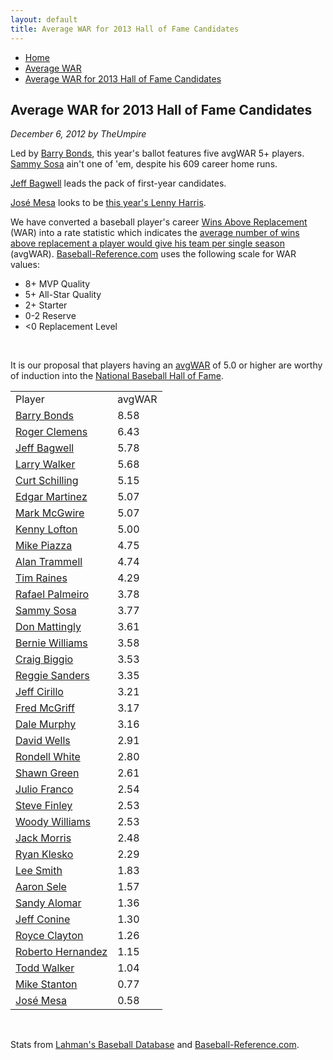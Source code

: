 ```yaml
---
layout: default
title: Average WAR for 2013 Hall of Fame Candidates
---
```

<nav class="breadcrumb" aria-label="breadcrumbs">
  <ul>
    <li><a href="{{ site.url }}{{ site.baseurl }}">Home</a></li>
    <li><a href="avg-war-home.html">Average WAR</a></li>
    <li class="is-active"><a href="#" aria-current="page">Average WAR for 2013 Hall of Fame Candidates</a></li>
  </ul>
</nav>

<section class="storycontent">
  <h1>Average WAR for 2013 Hall of Fame Candidates</h1>
  <p><em>December 6, 2012 by TheUmpire</em></p>
  <p>Led by <a href="http://www.baseball-reference.com/players/b/bondsba01.shtml">Barry Bonds</a>, this year's ballot features five avgWAR 5+ players. <a href="http://www.baseball-reference.com/players/s/sosasa01.shtml">Sammy Sosa</a> ain't one of 'em, despite his 609 career home runs.</p>
  <p><a href="http://www.baseball-reference.com/players/b/bagweje01.shtml">Jeff Bagwell</a> leads the pack of first-year candidates.</p>
  <p><a href="http://www.baseball-reference.com/players/m/mesajo01.shtml">José Mesa</a> looks to be <a href="{{ site.url }}{{ site.baseurl }}/lenny-harris-for-hall-of-fame-huh.html">this year's Lenny Harris</a>.</p>
  <p>We have converted a baseball player's career <a href="http://saberlibrary.com/misc/war/">Wins Above Replacement</a> (WAR) into a rate statistic which indicates the <a href="avg-war.html">average number of wins above replacement a player would give his team per single season</a> (avgWAR). <a href="http://www.baseball-reference.com">Baseball-Reference.com</a> uses the following scale for WAR values:</p>
  <ul>
  <li>8+ MVP Quality </li>
  <li>5+ All-Star Quality </li>
  <li>2+ Starter </li>
  <li>0-2 Reserve </li>
  <li>&lt;0 Replacement Level </li>
  </ul>
  <br />
  <p>It is our proposal that players having an <a href="avg-war.html">avgWAR</a> of 5.0 or higher are worthy of induction into the <a href="http://baseballhall.org/">National Baseball Hall of Fame</a>.</p>
  <table class="avg-war-players">
  <tbody>
  <tr class="avg-war-players-header">
  <td>Player</td>
  <td>avgWAR</td>
  </tr>
  <tr class="avg-war-hof">
  <td><a href="http://www.baseball-reference.com/players/b/bondsba01.shtml">Barry Bonds</a></td>
  <td>8.58</td>
  </tr>
  <tr class="avg-war-hof">
  <td><a href="http://www.baseball-reference.com/players/c/clemero02.shtml">Roger Clemens</a></td>
  <td>6.43</td>
  </tr>
  <tr class="avg-war-hof">
  <td><a href="http://www.baseball-reference.com/players/b/bagweje01.shtml">Jeff Bagwell</a></td>
  <td>5.78</td>
  </tr>
  <tr class="avg-war-hof">
  <td><a href="http://www.baseball-reference.com/players/w/walkela01.shtml">Larry Walker</a></td>
  <td>5.68</td>
  </tr>
  <tr class="avg-war-hof">
  <td><a href="http://www.baseball-reference.com/players/s/schilcu01.shtml">Curt Schilling</a></td>
  <td>5.15</td>
  </tr>
  <tr class="avg-war-hof">
  <td><a href="http://www.baseball-reference.com/players/m/martied01.shtml">Edgar Martinez</a></td>
  <td>5.07</td>
  </tr>
  <tr class="avg-war-hof">
  <td><a href="http://www.baseball-reference.com/players/m/mcgwima01.shtml">Mark McGwire</a></td>
  <td>5.07</td>
  </tr>
  <tr class="avg-war-hof">
  <td><a href="http://www.baseball-reference.com/players/l/loftoke01.shtml">Kenny Lofton</a></td>
  <td>5.00</td>
  </tr>
  <tr>
  <td><a href="http://www.baseball-reference.com/players/p/piazzmi01.shtml">Mike Piazza</a></td>
  <td>4.75</td>
  </tr>
  <tr>
  <td><a href="http://www.baseball-reference.com/players/t/trammal01.shtml">Alan Trammell</a></td>
  <td>4.74</td>
  </tr>
  <tr>
  <td><a href="http://www.baseball-reference.com/players/r/raineti01.shtml">Tim Raines</a></td>
  <td>4.29</td>
  </tr>
  <tr>
  <td><a href="http://www.baseball-reference.com/players/p/palmera01.shtml">Rafael Palmeiro</a></td>
  <td>3.78</td>
  </tr>
  <tr>
  <td><a href="http://www.baseball-reference.com/players/s/sosasa01.shtml">Sammy Sosa</a></td>
  <td>3.77</td>
  </tr>
  <tr>
  <td><a href="http://www.baseball-reference.com/players/m/mattido01.shtml">Don Mattingly</a></td>
  <td>3.61</td>
  </tr>
  <tr>
  <td><a href="http://www.baseball-reference.com/players/w/willibe02.shtml">Bernie Williams</a></td>
  <td>3.58</td>
  </tr>
  <tr>
  <td><a href="http://www.baseball-reference.com/players/b/biggicr01.shtml">Craig Biggio</a></td>
  <td>3.53</td>
  </tr>
  <tr>
  <td><a href="http://www.baseball-reference.com/players/s/sandere02.shtml">Reggie Sanders</a></td>
  <td>3.35</td>
  </tr>
  <tr>
  <td><a href="http://www.baseball-reference.com/players/c/cirilje01.shtml">Jeff Cirillo</a></td>
  <td>3.21</td>
  </tr>
  <tr>
  <td><a href="http://www.baseball-reference.com/players/m/mcgrifr01.shtml">Fred McGriff</a></td>
  <td>3.17</td>
  </tr>
  <tr>
  <td><a href="http://www.baseball-reference.com/players/m/murphda05.shtml">Dale Murphy</a></td>
  <td>3.16</td>
  </tr>
  <tr>
  <td><a href="http://www.baseball-reference.com/players/w/wellsda01.shtml">David Wells</a></td>
  <td>2.91</td>
  </tr>
  <tr>
  <td><a href="http://www.baseball-reference.com/players/w/whitero02.shtml">Rondell White</a></td>
  <td>2.80</td>
  </tr>
  <tr>
  <td><a href="http://www.baseball-reference.com/players/g/greensh01.shtml">Shawn Green</a></td>
  <td>2.61</td>
  </tr>
  <tr>
  <td><a href="http://www.baseball-reference.com/players/f/francju01.shtml">Julio Franco</a></td>
  <td>2.54</td>
  </tr>
  <tr>
  <td><a href="http://www.baseball-reference.com/players/f/finlest01.shtml">Steve Finley</a></td>
  <td>2.53</td>
  </tr>
  <tr>
  <td><a href="http://www.baseball-reference.com/players/w/williwo02.shtml">Woody Williams</a></td>
  <td>2.53</td>
  </tr>
  <tr>
  <td><a href="http://www.baseball-reference.com/players/m/morrija02.shtml">Jack Morris</a></td>
  <td>2.48</td>
  </tr>
  <tr>
  <td><a href="http://www.baseball-reference.com/players/k/kleskry01.shtml">Ryan Klesko</a></td>
  <td>2.29</td>
  </tr>
  <tr>
  <td><a href="http://www.baseball-reference.com/players/s/smithle02.shtml">Lee Smith</a></td>
  <td>1.83</td>
  </tr>
  <tr>
  <td><a href="http://www.baseball-reference.com/players/s/seleaa01.shtml">Aaron Sele</a></td>
  <td>1.57</td>
  </tr>
  <tr>
  <td><a href="http://www.baseball-reference.com/players/a/alomasa02.shtml">Sandy Alomar</a></td>
  <td>1.36</td>
  </tr>
  <tr>
  <td><a href="http://www.baseball-reference.com/players/c/coninje01.shtml">Jeff Conine</a></td>
  <td>1.30</td>
  </tr>
  <tr>
  <td><a href="http://www.baseball-reference.com/players/c/claytro01.shtml">Royce Clayton</a></td>
  <td>1.26</td>
  </tr>
  <tr>
  <td><a href="http://www.baseball-reference.com/players/h/hernaro01.shtml">Roberto Hernandez</a></td>
  <td>1.15</td>
  </tr>
  <tr>
  <td><a href="http://www.baseball-reference.com/players/h/hernaro01.shtml">Todd Walker</a></td>
  <td>1.04</td>
  </tr>
  <tr>
  <td><a href="http://www.baseball-reference.com/players/s/stantmi02.shtml">Mike Stanton</a></td>
  <td>0.77</td>
  </tr>
  <tr>
  <td><a href="http://www.baseball-reference.com/players/m/mesajo01.shtml">José Mesa</a></td>
  <td>0.58</td>
  </tr>
  </tbody>
  </table>
  <br />
  <p>Stats from <a href="http://baseball1.com/statistics/">Lahman's Baseball Database</a> and <a href="http://www.baseball-reference.com/">Baseball-Reference.com</a>.</p>
  
</section>
